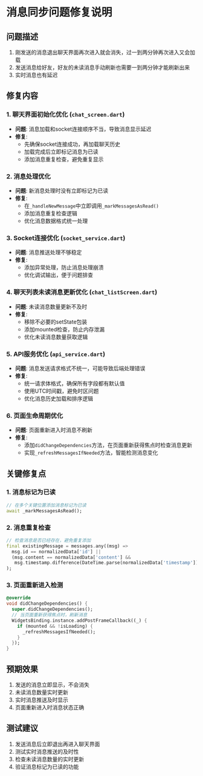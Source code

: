 # 消息同步问题修复说明

## 问题描述
1. 刚发送的消息退出聊天界面再次进入就会消失，过一到两分钟再次进入又会加载
2. 发送消息给好友，好友的未读消息手动刷新也需要一到两分钟才能刷新出来
3. 实时消息也有延迟

## 修复内容

### 1. 聊天界面初始化优化 (`chat_screen.dart`)
- **问题**: 消息加载和socket连接顺序不当，导致消息显示延迟
- **修复**: 
  - 先确保socket连接成功，再加载聊天历史
  - 加载完成后立即标记消息为已读
  - 添加消息重复检查，避免重复显示

### 2. 消息处理优化
- **问题**: 新消息处理时没有立即标记为已读
- **修复**:
  - 在`_handleNewMessage`中立即调用`_markMessagesAsRead()`
  - 添加消息重复检查逻辑
  - 优化消息数据格式统一处理

### 3. Socket连接优化 (`socket_service.dart`)
- **问题**: 消息推送处理不够稳定
- **修复**:
  - 添加异常处理，防止消息处理崩溃
  - 优化调试输出，便于问题排查

### 4. 聊天列表未读消息更新优化 (`chat_listScreen.dart`)
- **问题**: 未读消息数量更新不及时
- **修复**:
  - 移除不必要的setState包装
  - 添加mounted检查，防止内存泄漏
  - 优化未读消息数量获取逻辑

### 5. API服务优化 (`api_service.dart`)
- **问题**: 消息发送请求格式不统一，可能导致后端处理错误
- **修复**:
  - 统一请求体格式，确保所有字段都有默认值
  - 使用UTC时间戳，避免时区问题
  - 优化消息历史加载和排序逻辑

### 6. 页面生命周期优化
- **问题**: 页面重新进入时消息不刷新
- **修复**:
  - 添加`didChangeDependencies`方法，在页面重新获得焦点时检查消息更新
  - 实现`_refreshMessagesIfNeeded`方法，智能检测消息变化

## 关键修复点

### 1. 消息标记为已读
```dart
// 在多个关键位置添加消息标记为已读
await _markMessagesAsRead();
```

### 2. 消息重复检查
```dart
// 检查消息是否已经存在，避免重复添加
final existingMessage = messages.any((msg) => 
  msg.id == normalizedData['id'] || 
  (msg.content == normalizedData['content'] && 
   msg.timestamp.difference(DateTime.parse(normalizedData['timestamp'])).abs().inSeconds < 5)
);
```

### 3. 页面重新进入检测
```dart
@override
void didChangeDependencies() {
  super.didChangeDependencies();
  // 当页面重新获得焦点时，刷新消息
  WidgetsBinding.instance.addPostFrameCallback((_) {
    if (mounted && !isLoading) {
      _refreshMessagesIfNeeded();
    }
  });
}
```

## 预期效果
1. 发送的消息立即显示，不会消失
2. 未读消息数量实时更新
3. 实时消息推送及时显示
4. 页面重新进入时消息状态正确

## 测试建议
1. 发送消息后立即退出再进入聊天界面
2. 测试实时消息推送的及时性
3. 检查未读消息数量的实时更新
4. 验证消息标记为已读的功能 